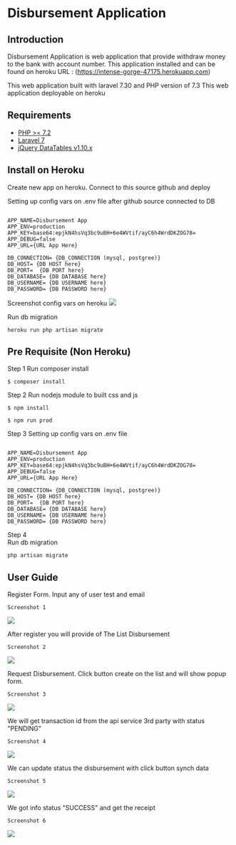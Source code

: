 # Disbursement Application

## Introduction

Disbursement Application is web application that provide withdraw money to the bank with account number. 
This application installed and can be found on heroku URL : (https://intense-gorge-47175.herokuapp.com)

This web application built with laravel 7.30 and PHP version of 7.3 
This web application deployable on heroku

## Requirements
- [PHP >= 7.2](http://php.net/)
- [Laravel 7](https://github.com/laravel/framework)
- [jQuery DataTables v1.10.x](http://datatables.net/)


## Install on Heroku

Create new app on heroku. Connect to this source github and deploy

Setting up config vars on .env file after github source connected to DB
```

APP_NAME=Disbursement App
APP_ENV=production
APP_KEY=base64:epjkN4hsVq3bc9uBH+6e4WVtif/ayC6h4WrdDKZOG78=
APP_DEBUG=false
APP_URL={URL App Here}

DB_CONNECTION= {DB_CONNECTION (mysql, postgree)}
DB_HOST= {DB HOST here}
DB_PORT=  {DB PORT here}
DB_DATABASE= {DB DATABASE here}
DB_USERNAME= {DB USERNAME here}
DB_PASSWORD= {DB PASSWORD here}
```

Screenshot config vars on heroku
<img src="https://i.postimg.cc/mkP9fKVr/Screen-Shot-2021-01-08-at-13-02-37.png" />

Run db migration 
```
heroku run php artisan migrate 
```


## Pre Requisite (Non Heroku)


Step 1 
Run composer install
```
$ composer install
```


Step 2 
Run nodejs module to built css and js
```
$ npm install
```

```
$ npm run prod
```


Step 3
Setting up config vars on .env file 
```

APP_NAME=Disbursement App
APP_ENV=production
APP_KEY=base64:epjkN4hsVq3bc9uBH+6e4WVtif/ayC6h4WrdDKZOG78=
APP_DEBUG=false
APP_URL={URL App Here}

DB_CONNECTION= {DB_CONNECTION (mysql, postgree)}
DB_HOST= {DB HOST here}
DB_PORT=  {DB PORT here}
DB_DATABASE= {DB DATABASE here}
DB_USERNAME= {DB USERNAME here}
DB_PASSWORD= {DB PASSWORD here}
```


Step 4  
Run db migration 

```
php artisan migrate
```

## User Guide


Register Form. Input any of user test and email

```
Screenshot 1
```
<img src="https://i.postimg.cc/g0vSqsJB/Screen-Shot-2021-01-08-at-08-06-10.png" /> 



After register you will provide of The List Disbursement


```
Screenshot 2
```
<img src="https://i.postimg.cc/cCsk9njM/Screen-Shot-2021-01-08-at-08-53-49.png" />


Request Disbursement. Click button create on the list and will show popup form.

```
Screenshot 3 
```

<img src="https://i.postimg.cc/FRvTzS95/Screen-Shot-2021-01-08-at-08-55-45.png" />


We will get transaction id from the api service 3rd party with status "PENDING"

```
Screenshot 4
```

<img src="https://i.postimg.cc/0jQdKdF3/Screen-Shot-2021-01-08-at-08-57-26.png" />

We can update status the disbursement with click button synch data

```
Screenshot 5
```

<img src="https://i.postimg.cc/g0WVHP13/Screen-Shot-2021-01-08-at-08-58-28.png" />


We got info status "SUCCESS" and get the receipt 

```
Screenshot 6
```

<img src="https://i.postimg.cc/Wbq0R3vM/Screen-Shot-2021-01-08-at-08-59-19.png" />